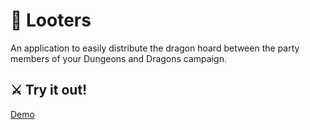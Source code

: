 # 🦉 Looters

An application to easily distribute the dragon hoard between the party members of your Dungeons and Dragons campaign.

## ⚔️ Try it out!

[Demo](https://smarinade.github.io/dnd-money-splitter/)
